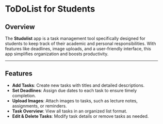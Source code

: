 # ToDoList for Students

## Overview
The **Studolist** app is a task management tool specifically designed for students to keep track of their academic and personal responsibilities. With features like deadlines, image uploads, and a user-friendly interface, this app simplifies organization and boosts productivity.

---

## Features
- **Add Tasks**: Create new tasks with titles and detailed descriptions.
- **Set Deadlines**: Assign due dates to each task to ensure timely completion.
- **Upload Images**: Attach images to tasks, such as lecture notes, assignments, or reminders.
- **Task Overview**: View all tasks in an organized list format.
- **Edit & Delete Tasks**: Modify task details or remove tasks as needed.
